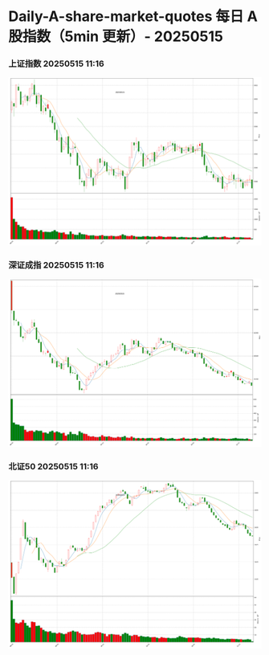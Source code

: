
# Daily-A-share-market-quotes 每日 A 股指数（5min 更新）- 20250515

### 上证指数 20250515 11:16
![](./fig/2025/5/20250515-sh000001.png)

### 深证成指 20250515 11:16
![](./fig/2025/5/20250515-sz399001.png)

### 北证50 20250515 11:16
![](./fig/2025/5/20250515-bj899050.png)
